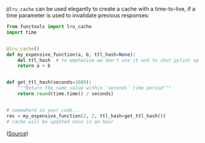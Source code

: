 `@lru_cache` can be used elegantly to create a cache with a time-to-live, if a time parameter is used to invalidate previous responses:

```python
from functools import lru_cache
import time


@lru_cache()
def my_expensive_function(a, b, ttl_hash=None):
    del ttl_hash  # to emphasize we don't use it and to shut pylint up
    return a + b


def get_ttl_hash(seconds=3600):
    """Return the same value within `seconds` time period"""
    return round(time.time() / seconds)


# somewhere in your code...
res = my_expensive_function(2, 2, ttl_hash=get_ttl_hash())
# cache will be updated once in an hour
```

([Source](https://stackoverflow.com/a/55900800/147507))